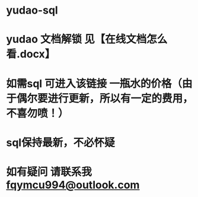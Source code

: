 # yudao-sql
# yudao 文档解锁 见【在线文档怎么看.docx】
# 如需sql 可进入该链接  一瓶水的价格（由于偶尔要进行更新，所以有一定的费用，不喜勿喷！）
# sql保持最新，不必怀疑
# 如有疑问 请联系我 fqymcu994@outlook.com
